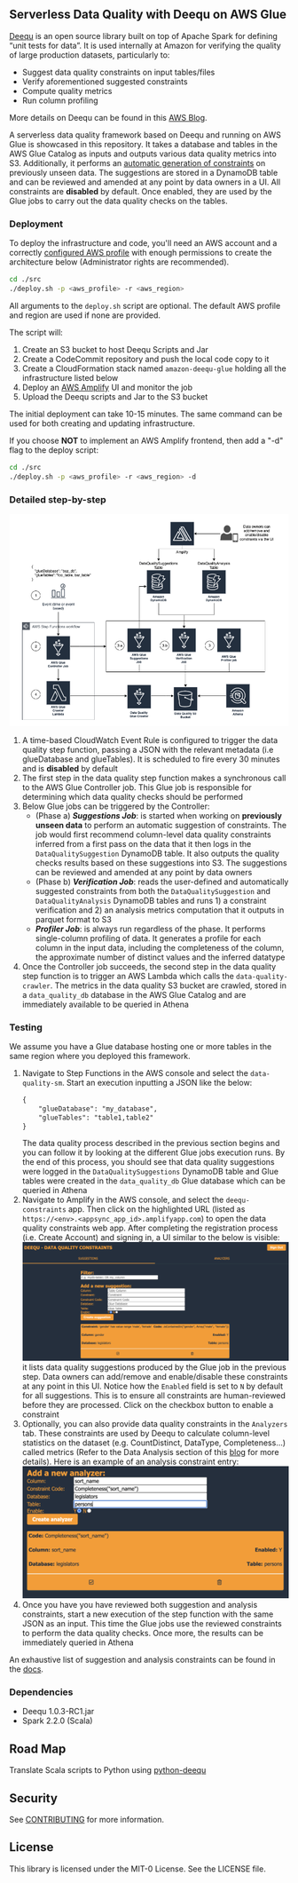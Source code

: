 ## Serverless Data Quality with Deequ on AWS Glue

[Deequ](https://github.com/awslabs/deequ) is an open source library built on top of Apache Spark for defining “unit tests for data”. It is used internally at Amazon for verifying the quality of large production datasets, particularly to:

* Suggest data quality constraints on input tables/files
* Verify aforementioned suggested constraints
* Compute quality metrics
* Run column profiling

More details on Deequ can be found in this [AWS Blog](https://aws.amazon.com/blogs/big-data/test-data-quality-at-scale-with-deequ/).

A serverless data quality framework based on Deequ and running on AWS Glue is  showcased in this repository. It takes a database and tables in the AWS Glue Catalog as inputs and outputs various data quality metrics into S3. Additionally, it performs an [automatic generation of constraints](https://github.com/awslabs/deequ/blob/master/src/main/scala/com/amazon/deequ/examples/constraint_suggestion_example.md) on previously unseen data. The suggestions are stored in a DynamoDB table and can be reviewed and amended at any point by data owners in a UI. All constraints are **disabled** by default. Once enabled, they are used by the Glue jobs to carry out the data quality checks on the tables.

### Deployment
To deploy the infrastructure and code, you'll need an AWS account and a correctly [configured AWS profile](https://docs.aws.amazon.com/cli/latest/userguide/cli-chap-configure.html) with enough permissions to create the architecture below (Administrator rights are recommended).

```bash
cd ./src
./deploy.sh -p <aws_profile> -r <aws_region>
```
All arguments to the ```deploy.sh``` script are optional. The default AWS profile and region are used if none are provided.

The script will:
1. Create an S3 bucket to host Deequ Scripts and Jar
2. Create a CodeCommit repository and push the local code copy to it
3. Create a CloudFormation stack named ```amazon-deequ-glue``` holding all the infrastructure listed below
4. Deploy an [AWS Amplify](https://aws.amazon.com/amplify/) UI and monitor the job
5. Upload the Deequ scripts and Jar to the S3 bucket

The initial deployment can take 10-15 minutes. The same command can be used for both creating and updating infrastructure.

If you choose **NOT** to implement an AWS Amplify frontend, then add a "-d" flag to the deploy script:
```bash
cd ./src
./deploy.sh -p <aws_profile> -r <aws_region> -d
```

### Detailed step-by-step
![Architecture](./docs/amazon-deequ-glue.png)

1. A time-based CloudWatch Event Rule is configured to trigger the data quality step function, passing a JSON with the relevant metadata (i.e glueDatabase and glueTables). It is scheduled to fire every 30 minutes and is **disabled** by default
2. The first step in the data quality step function makes a synchronous call to the AWS Glue Controller job. This Glue job is responsible for determining which data quality checks should be performed
3. Below Glue jobs can be triggered by the Controller:
    - (Phase a) ***Suggestions Job***: is started when working on **previously unseen data** to perform an automatic suggestion of constraints. The job would first recommend column-level data quality constraints inferred from a first pass on the data that it then logs in the ```DataQualitySuggestion``` DynamoDB table. It also outputs the quality checks results based on these suggestions into S3. The suggestions can be reviewed and amended at any point by data owners
    - (Phase b) ***Verification Job***: reads the user-defined and automatically suggested constraints from both the ```DataQualitySuggestion``` and ```DataQualityAnalysis``` DynamoDB tables and runs 1) a constraint verification and 2) an analysis metrics computation that it outputs in parquet format to S3
    - ***Profiler Job***: is always run regardless of the phase. It performs single-column profiling of data. It generates a profile for each column in the input data, including the completeness of the column, the approximate number of distinct values and the inferred datatype
4. Once the Controller job succeeds, the second step in the data quality step function is to trigger an AWS Lambda which calls the ```data-quality-crawler```. The metrics in the data quality S3 bucket are crawled, stored in a ```data_quality_db``` database in the AWS Glue Catalog and are immediately available to be queried in Athena 

### Testing
We assume you have a Glue database hosting one or more tables in the same region where you deployed this framework.

1. Navigate to Step Functions in the AWS console and select the ```data-quality-sm```. Start an execution inputting a JSON like the below:
    ```
    {
        "glueDatabase": "my_database",
        "glueTables": "table1,table2"
    }
    ```
    The data quality process described in the previous section begins and you can follow it by looking at the different Glue jobs execution runs. By the end of this process, you should see that data quality suggestions were logged in the ```DataQualitySuggestions``` DynamoDB table and Glue tables were created in the ```data_quality_db``` Glue database which can be queried in Athena
2. Navigate to Amplify in the AWS console, and select the ```deequ-constraints``` app. Then click on the highlighted URL (listed as ```https://<env>.<appsync_app_id>.amplifyapp.com```) to open the data quality constraints web app. After completing the registration process (i.e. Create Account) and signing in, a UI similar to the below is visible:
![](docs/amazon-deequ-web-app.png)
it lists data quality suggestions produced by the Glue job in the previous step. Data owners can add/remove and enable/disable these constraints at any point in this UI. Notice how the ```Enabled``` field is set to ```N``` by default for all suggestions. This is to ensure all constraints are human-reviewed before they are processed. Click on the checkbox button to enable a constraint
3. Optionally, you can also provide data quality constraints in the ```Analyzers``` tab. These constraints are used by Deequ to calculate column-level statistics on the dataset (e.g. CountDistinct, DataType, Completeness…) called metrics (Refer to the Data Analysis section of this [blog](https://aws.amazon.com/blogs/big-data/test-data-quality-at-scale-with-deequ/) for more details). Here is an example of an analysis constraint entry:
![](docs/amazon-deequ-web-app-analyzer.png)
4. Once you have you have reviewed both suggestion and analysis constraints, start a new execution of the step function with the same JSON as an input. This time the Glue jobs use the reviewed constraints to perform the data quality checks. Once more, the results can be immediately queried in Athena

An exhaustive list of suggestion and analysis constraints can be found in the [docs](./docs/constraints/).

### Dependencies
- Deequ 1.0.3-RC1.jar
- Spark 2.2.0 (Scala)

## Road Map
Translate Scala scripts to Python using [python-deequ](https://github.com/awslabs/python-deequ)


## Security

See [CONTRIBUTING](CONTRIBUTING.md#security-issue-notifications) for more information.

## License

This library is licensed under the MIT-0 License. See the LICENSE file.

